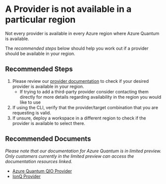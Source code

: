 <properties
	pageTitle="A Provider is not available in your region"
	description="When you attempt to add a provider through the CLI you receive an error stating that the provider is not available in your region. It is also not available in the provider selection UI."
	infoBubbleText="Provider not available in a particular region"
	service="microsoft.quantum"
	resource="workspaces"
	ms.author="dasto"
	displayOrder="3"
	articleId="quantum-providernotavailable"
	diagnosticScenario=""
	selfHelpType=""
	supportTopicIds="32740186,32740180,32740195"
	resourceTags=""
	productPesIds="17040"
	cloudEnvironments="public, Fairfax, usnat, ussec"
	ownershipId="Azure_Quantum"
/>

# A Provider is not available in a particular region

Not every provider is available in every Azure region where Azure Quantum is available.

The *recommended steps* below should help you work out if a provider should be available in your region.

## **Recommended Steps**

1. Please review our [provider documentation](https://github.com/MicrosoftDocs/quantum-docs-private/wiki/Azure-Quantum-provider) to check if your desired provider is available in your region.
   * If trying to add a third-party provider consider contacting them directly for more details regarding availability in the region you would like to use
2. If using the CLI, verify that the provider/target combination that you are requesting is valid.
3. If unsure, deploy a workspace in a different region to check if the provider is available to select there.

## **Recommended Documents**

*Please note that our documentation for Azure Quantum is in limited preview. Only customers currently in the limited preview can access the documentation resources linked.*
* [Azure Quantum QIO Provider](https://github.com/MicrosoftDocs/quantum-docs-private/wiki/Azure-Quantum-provider)
* [IonQ Provider](https://github.com/MicrosoftDocs/quantum-docs-private/wiki/IonQ-provider)